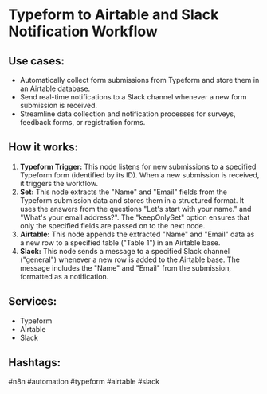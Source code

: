 # Typeform to Airtable and Slack Notification Workflow

## Use cases:

- Automatically collect form submissions from Typeform and store them in an Airtable database.
- Send real-time notifications to a Slack channel whenever a new form submission is received.
- Streamline data collection and notification processes for surveys, feedback forms, or registration forms.

## How it works:

1.  **Typeform Trigger:** This node listens for new submissions to a specified Typeform form (identified by its ID). When a new submission is received, it triggers the workflow.
2.  **Set:** This node extracts the "Name" and "Email" fields from the Typeform submission data and stores them in a structured format. It uses the answers from the questions "Let's start with your name." and "What's your email address?". The "keepOnlySet" option ensures that only the specified fields are passed on to the next node.
3.  **Airtable:** This node appends the extracted "Name" and "Email" data as a new row to a specified table ("Table 1") in an Airtable base.
4.  **Slack:** This node sends a message to a specified Slack channel ("general") whenever a new row is added to the Airtable base. The message includes the "Name" and "Email" from the submission, formatted as a notification.

## Services:

-   Typeform
-   Airtable
-   Slack

## Hashtags:

#n8n #automation #typeform #airtable #slack
